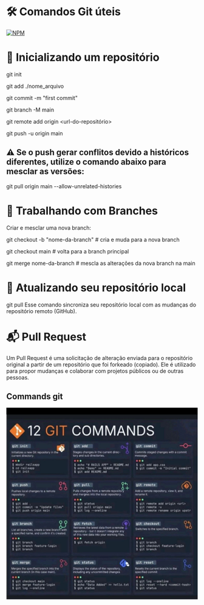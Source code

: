 # 🛠️ Comandos Git úteis
[![NPM](https://img.shields.io/npm/l/react)](https://github.com/Samyr-Dev/GitTutorial/blob/master/LICENSE)

# 🚀 Inicializando um repositório

git init

git add ./nome_arquivo

git commit -m "first commit"

git branch -M main

git remote add origin <url-do-repositório>

git push -u origin main

## ⚠️ Se o push gerar conflitos devido a históricos diferentes, utilize o comando abaixo para mesclar as versões:

git pull origin main --allow-unrelated-histories

# 🌿 Trabalhando com Branches
Criar e mesclar uma nova branch:

git checkout -b "nome-da-branch"  # cria e muda para a nova branch

git checkout main                 # volta para a branch principal

git merge nome-da-branch          # mescla as alterações da nova branch na main


# 🔄 Atualizando seu repositório local

git pull
Esse comando sincroniza seu repositório local com as mudanças do repositório remoto (GitHub).

# 📬 Pull Request
Um Pull Request é uma solicitação de alteração enviada para o repositório original a partir de um repositório que foi forkeado (copiado). Ele é utilizado para propor mudanças e colaborar com projetos públicos ou de outras pessoas.

## Commands git
![Commands git](https://github.com/Samyr-Dev/GitTutorial/blob/main/assets/Commands%20GIT.jpg)

